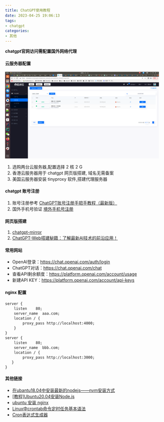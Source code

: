 ```yaml
---
title: ChatGPT使用教程
date: 2023-04-25 19:06:13
tags:
- chatgpt
categories:
- 其他
---
```


**chatgpt官网访问需配置国外网络代理**

#### 云服务器配置

![云服务器](https://raw.githubusercontent.com/nosleepy/picture/master/img/cloud_server.png)

1. 选购两台云服务器,配置选择 2 核 2 G
2. 香港云服务器用于 chatgpt 网页版搭建, 域名无需备案
3. 美国云服务器安装 tinyproxy 软件,搭建代理服务器

#### chatgpt 账号注册

1. 账号注册参考 [ChatGPT账号注册手把手教程（最新版）](https://juejin.cn/post/7214512376669175845#heading-4)
2. 国外手机号验证 [境外手机号注册](https://sms-activate.org/)

#### 网页版搭建

1. [chatgpt-mirror](https://github.com/yuezk/chatgpt-mirror)
2. [ChatGPT-Web搭建秘籍：了解最新AI技术的前沿应用！](https://zhuanlan.zhihu.com/p/616708963)

#### 常用网站

+ OpenAI登录：https://chat.openai.com/auth/login
+ ChatGPT对话：https://chat.openai.com/chat
+ 查看API剩余额度：https://platform.openai.com/account/usage
+ 新建API KEY：https://platform.openai.com/account/api-keys

#### nginx 配置

```
server {
    listen    80;
    server_name  aaa.com;
    location / {
        proxy_pass http://localhost:4000;
    }
}
server {
    listen    80;
    server_name  bbb.com;
    location / {
        proxy_pass http://localhost:3000;
   }
}
```

#### 其他链接

+ [在ubantu18.04中安装最新的nodejs——nvm安装方式](https://blog.csdn.net/qq_43206482/article/details/123509340)
+ [[教程]Ubuntu20.04安装Node.js](https://blog.csdn.net/weixin_44613415/article/details/126462947)
+ [ubuntu 安装 nginx](https://juejin.cn/post/7111157784707612708)
+ [Linux中crontab命令定时任务基本语法](https://blog.csdn.net/bolinmengling/article/details/123994386)
+ [Cron表达式生成器](https://tools.pcwanli.com/tools/cron.html)
